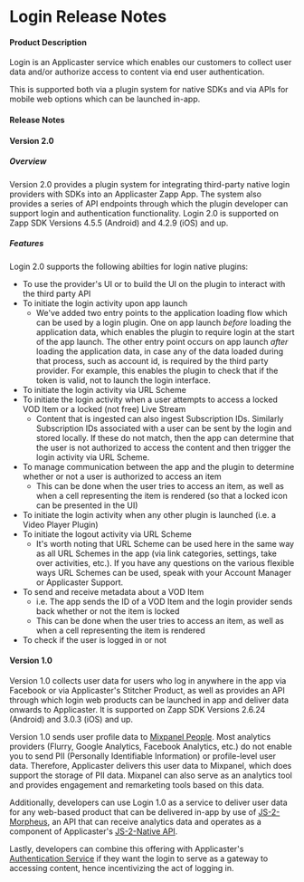 # Login Release Notes

#### Product Description

Login is an Applicaster service which enables our customers to collect user data and/or authorize access to content via end user authentication.

This is supported both via a plugin system for native SDKs and via APIs for mobile web options which can be launched in-app.

#### Release Notes
#### Version 2.0

##### Overview
Version 2.0 provides a plugin system for integrating third-party native login providers with SDKs into an Applicaster Zapp App. The system also provides a series of API endpoints through which the plugin developer can support login and authentication functionality. Login 2.0 is supported on Zapp SDK Versions 4.5.5 (Android) and 4.2.9 (iOS) and up.

##### Features

Login 2.0 supports the following abilties for login native plugins:

* To use the provider's UI or to build the UI on the plugin to interact with the third party API
* To initiate the login activity upon app launch 
    * We've  added two entry points to the application loading flow which can be used by a login plugin. One on app launch *before* loading the application data, which enables the plugin to require login at the start of the app launch. The other entry point occurs on app launch *after* loading the application data, in case any of the data loaded during that process, such as account id, is required by the third party provider. For example, this enables the plugin to check that if the token is valid, not to launch the login interface.
* To initiate the login activity via URL Scheme
* To initiate the login activity when a user attempts to access a locked VOD Item or a locked (not free) Live Stream
	* Content that is ingested can also ingest Subscription IDs. Similarly Subscription IDs associated with a user can be sent by the login and stored locally. If these do not match, then the app can determine that the user is not authorized to access the content and then trigger the login activity via URL Scheme.
* To manage communication between the app and the plugin to determine whether or not a user is authorized to access an item
	* This can be done when the user tries to access an item, as well as when a cell representing the item is rendered (so that a locked icon can be presented in the UI) 
* To initiate the login activity when any other plugin is launched (i.e. a Video Player Plugin)
* To initiate the logout activity via URL Scheme
    * It's worth noting that URL Scheme can be used here in the same way as all URL Schemes in the app (via link categories, settings, take over activities, etc.). If you have any questions on the various flexible ways URL Schemes can be used, speak with your Account Manager or Applicaster Support.
* To send and receive metadata about a VOD Item 
    * i.e. The app sends the ID of a VOD Item and the login provider sends back whether or not the item is locked
    * This can be done when the user tries to access an item, as well as when a cell representing the item is rendered
* To check if the user is logged in or not

#### Version 1.0

Version 1.0 collects user data for users who log in anywhere in the app via Facebook or via Applicaster's Stitcher Product, as well as provides an API through which login web products can be launched in app and deliver data onwards to Applicaster. It is supported on Zapp SDK Versions 2.6.24 (Android) and 3.0.3 (iOS) and up.

Version 1.0 sends user profile data to [Mixpanel People](https://mixpanel.com/people/). Most analytics providers (Flurry, Google Analytics, Facebook Analytics, etc.) do not enable you to send PII (Personally Identifiable Information) or profile-level user data. Therefore, Applicaster delivers this user data to Mixpanel, which does support the storage of PII data. Mixpanel can also serve as an analytics tool and provides engagement and remarketing tools based on this data.

Additionally, developers can use Login 1.0 as a service to deliver user data for any web-based product that can be delivered in-app by use of [JS-2-Morpheus](http://developer.applicaster.com/docs/public/JS-2-Morpheus), an API that can receive analytics data and operates as a component of Applicaster's [JS-2-Native API](http://developer.applicaster.com/docs/public/js2native).

Lastly, developers can combine this offering with Applicaster's [Authentication Service](http://developer.applicaster.com/docs/public/authorization-provider) if they want the login to serve as a gateway to accessing content, hence incentivizing the act of logging in.